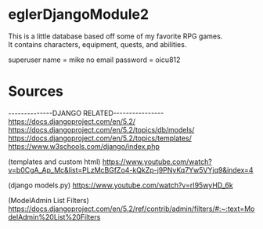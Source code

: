 # eglerDjangoModule2

This is a little database based off some of my favorite RPG games.  
It contains characters, equipment, quests, and abilities.


superuser name = mike
no email
password = oicu812


# Sources
--------------DJANGO RELATED----------------
https://docs.djangoproject.com/en/5.2/
https://docs.djangoproject.com/en/5.2/topics/db/models/
https://docs.djangoproject.com/en/5.2/topics/templates/
https://www.w3schools.com/django/index.php

(templates and custom html)
https://www.youtube.com/watch?v=b0CgA_Ap_Mc&list=PLzMcBGfZo4-kQkZp-j9PNyKq7Yw5VYjq9&index=4

(django models.py)
https://www.youtube.com/watch?v=rI95wyHD_6k

(ModelAdmin List Filters)
https://docs.djangoproject.com/en/5.2/ref/contrib/admin/filters/#:~:text=ModelAdmin%20List%20Filters
